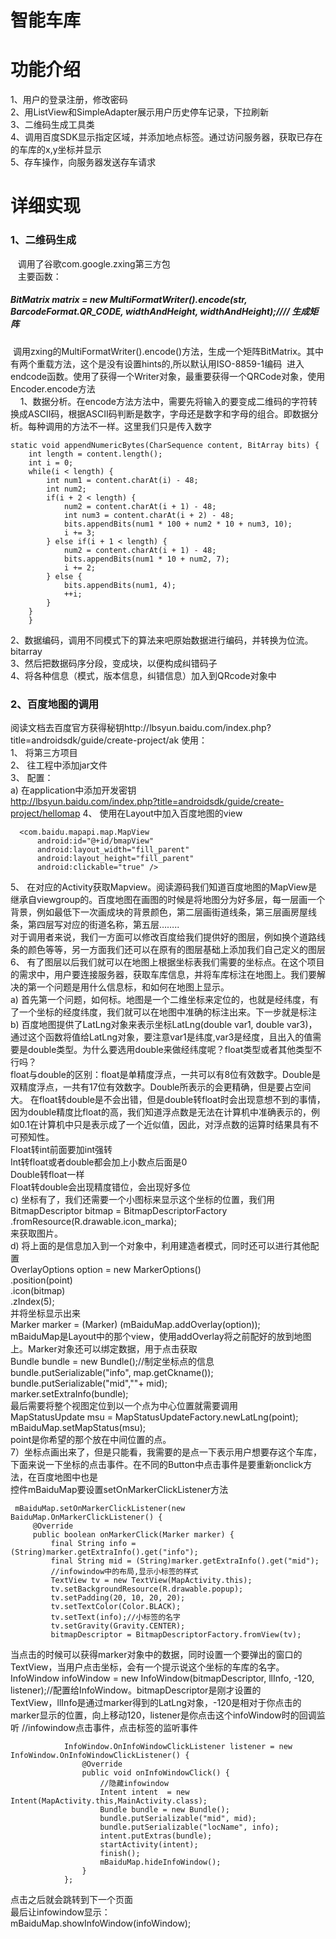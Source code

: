  
智能车库
==== 


# 功能介绍
 1、用户的登录注册，修改密码<br>
 2、用ListView和SimpleAdapter展示用户历史停车记录，下拉刷新<br>
 3、二维码生成工具类<br>
 4、调用百度SDK显示指定区域，并添加地点标签。通过访问服务器，获取已存在的车库的x,y坐标并显示<br>
 5、存车操作，向服务器发送存车请求<br>
 
# 详细实现
### 1、二维码生成
    调用了谷歌com.google.zxing第三方包<br>
    主要函数：<br>
##### BitMatrix matrix = new MultiFormatWriter().encode(str, BarcodeFormat.QR_CODE, widthAndHeight, widthAndHeight);//// 生成矩阵
  调用zxing的MultiFormatWriter().encode()方法，生成一个矩阵BitMatrix。其中有两个重载方法，这个是没有设置hints的,所以默认用ISO-8859-1编码
  进入endcode函数。使用了获得一个Writer对象，最重要获得一个QRCode对象，使用Encoder.encode方法<br>
    
1、数据分析。在encode方法方法中，需要先将输入的要变成二维码的字符转换成ASCII码，根据ASCII码判断是数字，字母还是数字和字母的组合。即数据分析。每种调用的方法不一样。这里我们只是传入数字<br>


    static void appendNumericBytes(CharSequence content, BitArray bits) {
        int length = content.length();
        int i = 0;
        while(i < length) {
            int num1 = content.charAt(i) - 48;
            int num2;
            if(i + 2 < length) {
                num2 = content.charAt(i + 1) - 48;
                int num3 = content.charAt(i + 2) - 48;
                bits.appendBits(num1 * 100 + num2 * 10 + num3, 10);
                i += 3;
            } else if(i + 1 < length) {
                num2 = content.charAt(i + 1) - 48;
                bits.appendBits(num1 * 10 + num2, 7);
                i += 2;
            } else {
                bits.appendBits(num1, 4);
                ++i;
            }
        }
        }
2、数据编码，调用不同模式下的算法来吧原始数据进行编码，并转换为位流。bitarray<br>
3、然后把数据码序分段，变成块，以便构成纠错码子<br>
4、将各种信息（模式，版本信息，纠错信息）加入到QRcode对象中<br>
### 2、百度地图的调用
阅读文档去百度官方获得秘钥http://lbsyun.baidu.com/index.php?title=androidsdk/guide/create-project/ak
使用：<br>
1、	将第三方项目<br>
2、	往工程中添加jar文件<br>
3、	配置：<br>
 a)	在application中添加开发密钥<br>
 http://lbsyun.baidu.com/index.php?title=androidsdk/guide/create-project/hellomap
4、	使用在Layout中加入百度地图的view<br>

      <com.baidu.mapapi.map.MapView
          android:id="@+id/bmapView"
          android:layout_width="fill_parent"
          android:layout_height="fill_parent"
          android:clickable="true" />
5、	在对应的Activity获取Mapview。阅读源码我们知道百度地图的MapView是继承自viewgroup的。百度地图在画图的时候是将地图分为好多层，每一层画一个背景，例如最低下一次画成块的背景颜色，第二层画街道线条，第三层画房屋线条，第四层写对应的街道名称，第五层……..<br>
对于调用者来说，我们一方面可以修改百度给我们提供好的图层，例如换个道路线条的颜色等等，另一方面我们还可以在原有的图层基础上添加我们自己定义的图层
6、	有了图层以后我们就可以在地图上根据坐标表我们需要的坐标点。在这个项目的需求中，用户要连接服务器，获取车库信息，并将车库标注在地图上。我们要解决的第一个问题是用什么信息标，和如何在地图上显示。<br>
a)	首先第一个问题，如何标。地图是一个二维坐标来定位的，也就是经纬度，有了一个坐标的经度纬度，我们就可以在地图中准确的标注出来。下一步就是标注<br>
b)	百度地图提供了LatLng对象来表示坐标LatLng(double var1, double var3)，通过这个函数将值给LatLng对象，要注意var1是纬度,var3是经度，且出入的值需要是double类型。为什么要选用double来做经纬度呢？float类型或者其他类型不行吗？<br>
float与double的区别：float是单精度浮点，一共可以有8位有效数字。Double是双精度浮点，一共有17位有效数字。Double所表示的会更精确，但是要占空间大。
在float转double是不会出错，但是double转float时会出现意想不到的事情，因为double精度比float的高，我们知道浮点数是无法在计算机中准确表示的，例如0.1在计算机中只是表示成了一个近似值，因此，对浮点数的运算时结果具有不可预知性。<br>
Float转int前面要加int强转<br>
Int转float或者double都会加上小数点后面是0<br>
Double转float一样<br>
Float转double会出现精度错位，会出现好多位<br>
c)	坐标有了，我们还需要一个小图标来显示这个坐标的位置，我们用<br>
            BitmapDescriptor bitmap = BitmapDescriptorFactory<br>
                                .fromResource(R.drawable.icon_marka);<br>
   来获取图片。<br>
d)	将上面的是信息加入到一个对象中，利用建造者模式，同时还可以进行其他配置<br>
OverlayOptions option = new MarkerOptions()<br>
                    .position(point)<br>
                    		.icon(bitmap)<br>
.zIndex(5);<br>
		并将坐标显示出来<br>
Marker  marker = (Marker) (mBaiduMap.addOverlay(option));<br>
mBaiduMap是Layout中的那个view，使用addOverlay将之前配好的放到地图上。Marker对象还可以绑定数据，用于点击获取<br>
Bundle bundle = new Bundle();//制定坐标点的信息<br>
            bundle.putSerializable("info", map.getCkname());<br>
            bundle.putSerializable("mid",""+ mid);<br>
            marker.setExtraInfo(bundle);<br>
最后需要将整个视图定位到以一个点为中心位置就需要调用<br>
MapStatusUpdate msu = MapStatusUpdateFactory.newLatLng(point);<br>
        mBaiduMap.setMapStatus(msu);<br>
point是你希望的那个放在中间位置的点。<br>
7）坐标点画出来了，但是只能看，我需要的是点一下表示用户想要存这个车库，下面来说一下坐标的点击事件。在不同的Button中点击事件是要重新onclick方法，在百度地图中也是<br>
		控件mBaiduMap要设置setOnMarkerClickListener方法<br>
  
     mBaiduMap.setOnMarkerClickListener(new BaiduMap.OnMarkerClickListener() {
         @Override
         public boolean onMarkerClick(Marker marker) {
             final String info = (String)marker.getExtraInfo().get("info");
             final String mid = (String)marker.getExtraInfo().get("mid");
             //infowindow中的布局,显示小标签的样式
             TextView tv = new TextView(MapActivity.this);
             tv.setBackgroundResource(R.drawable.popup);
             tv.setPadding(20, 10, 20, 20);
             tv.setTextColor(Color.BLACK);
             tv.setText(info);//小标签的名字
             tv.setGravity(Gravity.CENTER);
             bitmapDescriptor = BitmapDescriptorFactory.fromView(tv);
当点击的时候可以获得marker对象中的数据，同时设置一个要弹出的窗口的TextView，当用户点击坐标，会有一个提示说这个坐标的车库的名字。	<br>
InfoWindow infoWindow = new InfoWindow(bitmapDescriptor, llInfo, -120, listener);//配置给InfoWindow。bitmapDescriptor是刚才设置的<br>TextView，llInfo是通过marker得到的LatLng对象，-120是相对于你点击的marker显示的位置，向上移动120，listener是你点击这个infoWindow时的回调监听
//infowindow点击事件，点击标签的监听事件<br>

                InfoWindow.OnInfoWindowClickListener listener = new InfoWindow.OnInfoWindowClickListener() {
                    @Override
                    public void onInfoWindowClick() {
                        //隐藏infowindow
                        Intent intent  = new Intent(MapActivity.this,MainActivity.class);
                        Bundle bundle = new Bundle();
                        bundle.putSerializable("mid", mid);
                        bundle.putSerializable("locName", info);
                        intent.putExtras(bundle);
                        startActivity(intent);
                        finish();
                        mBaiduMap.hideInfoWindow();
                    }
                };
点击之后就会跳转到下一个页面<br>
最后让infowindow显示：<br>
mBaiduMap.showInfoWindow(infoWindow);<br>

